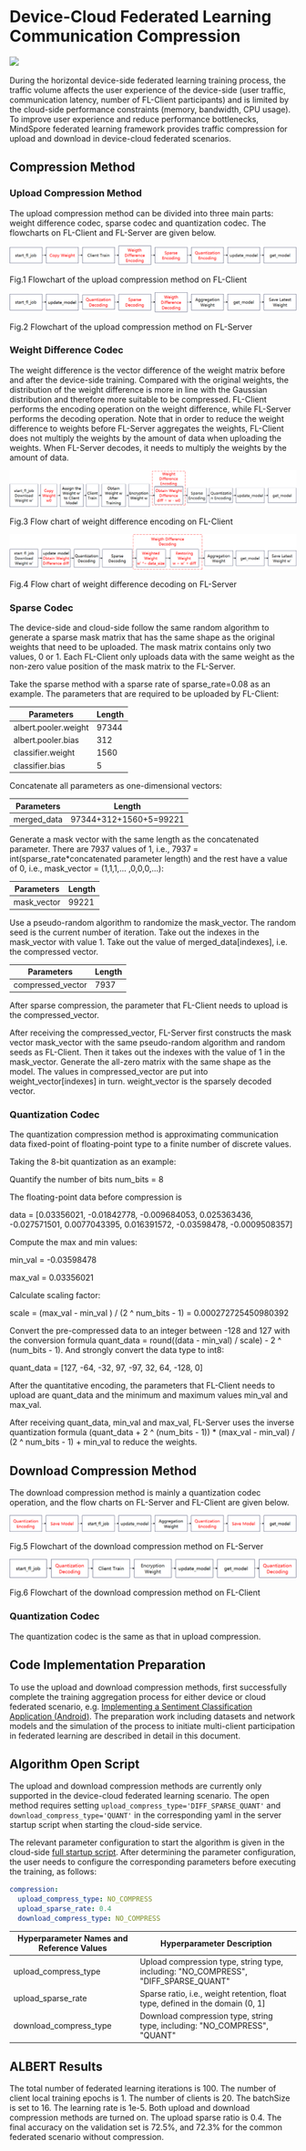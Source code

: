 # Device-Cloud Federated Learning Communication Compression

<a href="https://gitee.com/mindspore/docs/blob/r2.0.0-alpha/docs/federated/docs/source_en/communication_compression.md" target="_blank"><img src="https://mindspore-website.obs.cn-north-4.myhuaweicloud.com/website-images/master/resource/_static/logo_source_en.png"></a>

During the horizontal device-side federated learning training process, the traffic volume affects the user experience of the device-side (user traffic, communication latency, number of FL-Client participants) and is limited by the cloud-side performance constraints (memory, bandwidth, CPU usage). To improve user experience and reduce performance bottlenecks, MindSpore federated learning framework provides traffic compression for upload and download in device-cloud federated scenarios.

## Compression Method

### Upload Compression Method

The upload compression method can be divided into three main parts: weight difference codec, sparse codec and quantization codec. The flowcharts on FL-Client and FL-Server are given below.

![Upload compression client execution order](./images/upload_compression_client_en.png)

Fig.1 Flowchart of the upload compression method on FL-Client

![Upload compression server execution order](./images/upload_compress_server_en.png)

Fig.2 Flowchart of the upload compression method on FL-Server

### Weight Difference Codec

The weight difference is the vector difference of the weight matrix before and after the device-side training. Compared with the original weights, the distribution of the weight difference is more in line with the Gaussian distribution and therefore more suitable to be compressed. FL-Client performs the encoding operation on the weight difference, while FL-Server performs the decoding operation. Note that in order to reduce the weight difference to weights before FL-Server aggregates the weights, FL-Client does not multiply the weights by the amount of data when uploading the weights. When FL-Server decodes, it needs to multiply the weights by the amount of data.

![Weight difference encoding](./images/weight_diff_encode_en.png)

Fig.3 Flow chart of weight difference encoding on FL-Client

![Weight difference decoding](./images/weight_diff_decode_en.png)

Fig.4 Flow chart of weight difference decoding on FL-Server

### Sparse Codec

The device-side and cloud-side follow the same random algorithm to generate a sparse mask matrix that has the same shape as the original weights that need to be uploaded. The mask matrix contains only two values, 0 or 1. Each FL-Client only uploads data with the same weight as the non-zero value position of the mask matrix to the FL-Server.

Take the sparse method with a sparse rate of sparse_rate=0.08 as an example. The parameters that are required to be uploaded by FL-Client:

| Parameters               | Length  |
| -------------------- | ----- |
| albert.pooler.weight | 97344 |
| albert.pooler.bias   | 312   |
| classifier.weight    | 1560  |
| classifier.bias      | 5     |

Concatenate all parameters as one-dimensional vectors:

| Parameters  |     Length             |
| ----------- | ---------------------- |
| merged_data | 97344+312+1560+5=99221 |

Generate a mask vector with the same length as the concatenated parameter. There are 7937 values of 1, i.e., 7937 = int(sparse_rate*concatenated parameter length) and the rest have a value of 0, i.e., mask_vector = (1,1,1,... ,0,0,0,...):

| Parameters  |     Length   |
| ----------- | --------- |
| mask_vector | 99221 |

Use a pseudo-random algorithm to randomize the mask_vector. The random seed is the current number of iteration. Take out the indexes in the mask_vector with value 1. Take out the value of merged_data[indexes], i.e. the compressed vector.

| Parameters  |     Length   |
| ----------- | --------- |
| compressed_vector | 7937 |

After sparse compression, the parameter that FL-Client needs to upload is the compressed_vector.

After receiving the compressed_vector, FL-Server first constructs the mask vector mask_vector with the same pseudo-random algorithm and random seeds as FL-Client. Then it takes out the indexes with the value of 1 in the mask_vector. Generate the all-zero matrix with the same shape as the model. The values in compressed_vector are put into weight_vector[indexes] in turn. weight_vector is the sparsely decoded vector.

### Quantization Codec

The quantization compression method is approximating communication data fixed-point of floating-point type to a finite number of discrete values.

Taking the 8-bit quantization as an example:

Quantify the number of bits num_bits = 8

The floating-point data before compression is

data = [0.03356021, -0.01842778, -0.009684053, 0.025363436, -0.027571501, 0.0077043395, 0.016391572, -0.03598478,  -0.0009508357]

Compute the max and min values:

min_val = -0.03598478

max_val = 0.03356021

Calculate scaling factor:

scale = (max_val - min_val ) / (2 ^ num_bits - 1) = 0.000272725450980392

Convert the pre-compressed data to an integer between -128 and 127 with the conversion formula quant_data = round((data - min_val) / scale) - 2 ^ (num_bits - 1). And strongly convert the data type to int8:

quant_data = [127, -64, -32, 97, -97, 32, 64, -128, 0]

After the quantitative encoding, the parameters that FL-Client needs to upload are quant_data and the minimum and maximum values min_val and max_val.

After receiving quant_data, min_val and max_val, FL-Server uses the inverse quantization formula (quant_data + 2 ^ (num_bits - 1)) * (max_val - min_val) / (2 ^ num_bits - 1) + min_val to reduce the weights.

## Download Compression Method

The download compression method is mainly a quantization codec operation, and the flow charts on FL-Server and FL-Client are given below.

![Download compression server execution order](./images/download_compress_server_en.png)

Fig.5 Flowchart of the download compression method on FL-Server

![Download compression client execution order](./images/download_compress_client_en.png)

Fig.6 Flowchart of the download compression method on FL-Client

### Quantization Codec

The quantization codec is the same as that in upload compression.

## Code Implementation Preparation

To use the upload and download compression methods, first successfully complete the training aggregation process for either device or cloud federated scenario, e.g. [Implementing a Sentiment Classification Application (Android)](https://www.mindspore.cn/federated/docs/en/r2.0.0-alpha/sentiment_classification_application.html). The preparation work including datasets and network models and the simulation of the process to initiate multi-client participation in federated learning are described in detail in this document.

## Algorithm Open Script

The upload and download compression methods are currently only supported in the device-cloud federated learning scenario. The open method requires setting `upload_compress_type='DIFF_SPARSE_QUANT'` and `download_compress_type='QUANT'` in the corresponding yaml in the server startup script when starting the cloud-side service.

The relevant parameter configuration to start the algorithm is given in the cloud-side [full startup script](https://gitee.com/mindspore/federated/tree/r2.0.0-alpha/tests/st/cross_device_cloud/). After determining the parameter configuration, the user needs to configure the corresponding parameters before executing the training, as follows:

```yaml
compression:
  upload_compress_type: NO_COMPRESS
  upload_sparse_rate: 0.4
  download_compress_type: NO_COMPRESS
```

| Hyperparameter Names and Reference Values        | Hyperparameter Description                                                     |
| ---------------------- | ------------------------------------------------------------ |
| upload_compress_type   | Upload compression type, string type, including: "NO_COMPRESS", "DIFF_SPARSE_QUANT" |
| upload_sparse_rate     | Sparse ratio, i.e., weight retention, float type, defined in the domain (0, 1]            |
| download_compress_type | Download compression type, string type, including: "NO_COMPRESS", "QUANT"       |

## ALBERT Results

The total number of federated learning iterations is 100. The number of client local training epochs is 1. The number of clients is 20. The batchSize is set to 16. The learning rate is 1e-5. Both upload and download compression methods are turned on. The upload sparse ratio is 0.4. The final accuracy on the validation set is 72.5%, and 72.3% for the common federated scenario without compression.
